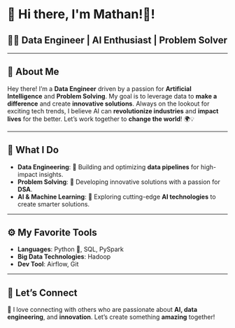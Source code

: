 # 🚀 Hi there, I'm Mathan!👋!

## 🧑‍💻 **Data Engineer | AI Enthusiast | Problem Solver**

---

## 🌌 **About Me**
Hey there! I’m a **Data Engineer** driven by a passion for **Artificial Intelligence** and **Problem Solving**. My goal is to leverage data to **make a difference** and create **innovative solutions**. Always on the lookout for exciting tech trends, I believe AI can **revolutionize industries** and **impact lives** for the better. Let’s work together to **change the world**! 🌍💡

---

## 💼 **What I Do**

- **Data Engineering**: 🔹 Building and optimizing **data pipelines** for high-impact insights.  
- **Problem Solving**: 🔹 Developing innovative solutions with a passion for **DSA**.  
- **AI & Machine Learning**: 🔹 Exploring cutting-edge **AI technologies** to create smarter solutions.  

---

## ⚙️ **My Favorite Tools**

- **Languages**: Python 🐍, SQL, PySpark
- **Big Data Technologies**: Hadoop
-  **Dev Tool**: Airflow, Git

---

## 🤝 **Let’s Connect**

💬 I love connecting with others who are passionate about **AI, data engineering**, and **innovation**. Let’s create something **amazing** together!  
